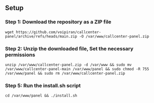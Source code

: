 ## Setup

### Step 1: Download the repository as a ZIP file
```
wget https://github.com/voipiran/callcenter-panel/archive/refs/heads/main.zip -O /var/www/callcenter-panel.zip
```
### Step 2: Unzip the downloaded file, Set the necessary permissions
```
unzip /var/www/callcenter-panel.zip -d /var/www && sudo mv /var/www/callcenter-panel-main /var/www/panel && sudo chmod -R 755 /var/www/panel && sudo rm /var/www/callcenter-panel.zip
```

### Step 5: Run the install.sh script
```
cd /var/www/panel && ./install.sh
```
